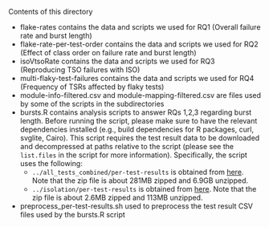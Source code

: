 Contents of this directory
- flake-rates contains the data and scripts we used for RQ1 (Overall failure rate and burst length)
- flake-rate-per-test-order contains the data and scripts we used for RQ2 (Effect of class order on failure rate and burst length)
- isoVtsoRate contains the data and scripts we used for RQ3 (Reproducing TSO failures with ISO)
- multi-flaky-test-failures contains the data and scripts we used for RQ4 (Frequency of TSRs affected by flaky tests)
- module-info-filtered.csv and module-mapping-filtered.csv are files used by some of the scripts in the subdirectories
- bursts.R contains analysis scripts to answer RQs 1,2,3 regarding burst length. Before running the script, please make sure to have the relevant dependencies installed (e.g., build dependencies for R packages, curl, svglite, Cairo). This script requires the test result data to be downloaded and decompressed at paths relative to the script (please see the ```list.files``` in the script for more information). Specifically, the script uses the following:
  - ```../all_tests_combined/per-test-results``` is obtained from [here](https://drive.google.com/file/d/1L_2uycsWzsKLV9fiZH5FdS8HvBElwMgI). Note that the zip file is about 281MB zipped and 6.9GB unzipped.
  - ```../isolation/per-test-results``` is obtained from [here](https://drive.google.com/file/d/17dcCrDyitqQKC6GsHLeeMzQx2fCJDYGw). Note that the zip file is about 2.6MB zipped and 113MB unzipped.
- preprocess_per-test-results.sh used to preprocess the test result CSV files used by the bursts.R script
